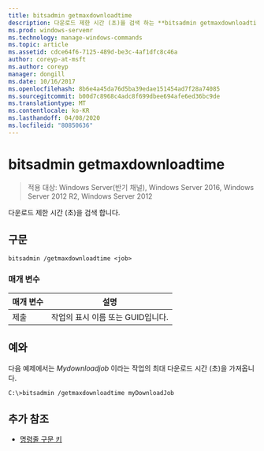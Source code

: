 ```yaml
---
title: bitsadmin getmaxdownloadtime
description: 다운로드 제한 시간 (초)을 검색 하는 **bitsadmin getmaxdownloadtime**에 대 한 Windows 명령 항목입니다.
ms.prod: windows-servemr
ms.technology: manage-windows-commands
ms.topic: article
ms.assetid: cdce64f6-7125-489d-be3c-4af1dfc8c46a
author: coreyp-at-msft
ms.author: coreyp
manager: dongill
ms.date: 10/16/2017
ms.openlocfilehash: 8b6e4a45da76d5ba39edae151454ad7f28a74085
ms.sourcegitcommit: b00d7c8968c4adc8f699dbee694afe6ed36bc9de
ms.translationtype: MT
ms.contentlocale: ko-KR
ms.lasthandoff: 04/08/2020
ms.locfileid: "80850636"
---
```

# <a name="bitsadmin-getmaxdownloadtime"></a>bitsadmin getmaxdownloadtime

>적용 대상: Windows Server(반기 채널), Windows Server 2016, Windows Server 2012 R2, Windows Server 2012

다운로드 제한 시간 (초)을 검색 합니다.

## <a name="syntax"></a>구문

```
bitsadmin /getmaxdownloadtime <job>
```

### <a name="parameters"></a>매개 변수

| 매개 변수 | 설명 |
| -------------- | -------------- |
| 제출 | 작업의 표시 이름 또는 GUID입니다. |

## <a name="examples"></a><a name=BKMK_examples></a>예와

다음 예제에서는 *Mydownloadjob* 이라는 작업의 최대 다운로드 시간 (초)을 가져옵니다.

```
C:\>bitsadmin /getmaxdownloadtime myDownloadJob
```

## <a name="additional-references"></a>추가 참조

- [명령줄 구문 키](command-line-syntax-key.md)
